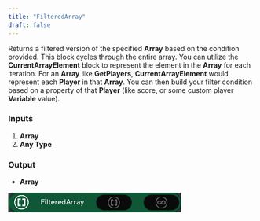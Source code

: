 ```yaml
---
title: "FilteredArray"
draft: false
---
```

Returns a filtered version of the specified **Array** based on the condition provided. This block cycles through the entire array. You can utilize the **CurrentArrayElement** block to represent the element in the **Array** for each iteration. For an **Array** like **GetPlayers**, **CurrentArrayElement** would represent each **Player** in that **Array**. You can then build your filter condition based on a property of that **Player** (like score, or some custom player **Variable** value).
### Inputs
1. **Array**
2. **Any Type**
### Output
-   **Array**

![FilteredArray](https://raw.githubusercontent.com/battlefield-portal-community/Image-CDN/main/portal_blocks/FilteredArray.png)
